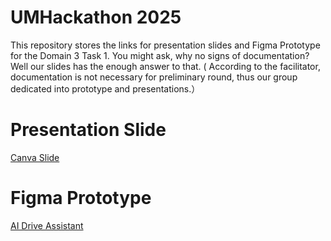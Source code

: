 # UMHackathon 2025
This repository stores the links for presentation slides and Figma Prototype for the Domain 3 Task 1. You might ask, why no signs of documentation? Well our slides has the enough answer to that. ( According to the facilitator, documentation is not necessary  for preliminary round, thus our group dedicated into prototype and presentations.）

# Presentation Slide
[Canva Slide](https://www.canva.com/design/DAGkTJs84rw/5tvdbJ0Nn8a2tI8GT2EGtg/edit)

# Figma Prototype
[AI Drive Assistant](https://www.figma.com/design/jkV0sfSQFqw8FedJg5CzIf/DAX-Assistant---Handsfree?node-id=0-1&p=f&t=On0nP50eIX0PLXQS-0)
